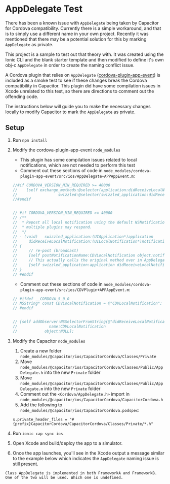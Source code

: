 # AppDelegate Test
There has been a known issue with `AppDelegate` being taken by Capacitor for Cordova compatibility. Currently there is a simple workaround, and that is to simply use a different name in your own project. Recently it was mentioned that there may be a potential solution for this by marking `AppDelegate` as private.

This project is a sample to test out that theory with.
It was created using the Ionic CLI and the blank starter template and then modified to define it's own obj-c `AppDelegate` in order to create the naming conflict issue.

A Cordova plugin that relies on `AppDelegate` ([cordova-plugin-app-event](https://github.com/katzer/cordova-plugin-app-event)) is included as a smoke test to see if these changes break the Cordova compatibility in Capacitor. This plugin did have some compilation issues in Xcode unrelated to this test, so there are directions to comment out the offending code.

The instructions below will guide you to make the necessary changes locally to modify Capacitor to mark the `AppDelegate` as private. 

## Setup
1. Run `npm install`
2. Modify the cordova-plugin-app-event `node_modules`
    - This plugin has some compilation issues related to local notifications, which are not needed to perform this test
    - Comment out these sections of code in `node_modules/cordova-plugin-app-event/src/ios/AppDelegate+APPAppEvent.m`:
    ```c
    //#if CORDOVA_VERSION_MIN_REQUIRED >= 40000
    //    [self exchange_methods:@selector(application:didReceiveLocalNotification:)
    //                  swizzled:@selector(swizzled_application:didReceiveLocalNotification:)];
    //#endif


    // #if CORDOVA_VERSION_MIN_REQUIRED >= 40000
    // /**
    //  * Repost all local notification using the default NSNotificationCenter so
    //  * multiple plugins may respond.
    //  */
    // - (void)   swizzled_application:(UIApplication*)application
    //     didReceiveLocalNotification:(UILocalNotification*)notification
    // {
    //     // re-post (broadcast)
    //     [self postNotificationName:CDVLocalNotification object:notification];
    //     // This actually calls the original method over in AppDelegate
    //     [self swizzled_application:application didReceiveLocalNotification:notification];
    // }
    // #endif
    ```
    - Comment out these sections of code in `node_modules/cordova-plugin-app-event/src/ios/CDVPlugin+APPAppEvent.m`:
    ```c
    // #ifdef __CORDOVA_5_0_0
    // NSString* const CDVLocalNotification = @"CDVLocalNotification";
    // #endif


    // [self addObserver:NSSelectorFromString(@"didReceiveLocalNotification:")
    //              name:CDVLocalNotification
    //            object:NULL];
    ```
    
3. Modify the Capacitor `node_modules`
    1. Create a new folder `node_modules/@capacitor/ios/CapacitorCordova/Classes/Private`
    2. Move `node_modules/@capacitor/ios/CapacitorCordova/Classes/Public/AppDelegate.h` into the new `Private` folder
    3. Move `node_modules/@capacitor/ios/CapacitorCordova/Classes/Public/AppDelegate.m` into the new `Private` folder
    4. Comment out the `<Cordova/AppDelegate.h>` import in `node_modules/@capacitor/ios/CapacitorCordova/CapacitorCordova.h`
    5. Add the following to `node_modules/@capacitor/ios/CapacitorCordova.podspec`:
    ```
    s.private_header_files = "#{prefix}CapacitorCordova/CapacitorCordova/Classes/Private/*.h"
    ```
4. Run `ionic cap sync ios`
5. Open Xcode and build/deploy the app to a simulator.
6. Once the app launches, you'll see in the Xcode output a message similar to the example below which indicates the `AppDelegate` naming issue is still present.
```
Class AppDelegate is implemented in both FrameworkA and FrameworkB. One of the two will be used. Which one is undefined.
```